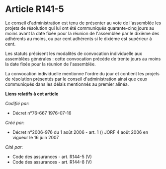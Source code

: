 # Article R141-5

Le conseil d'administration est tenu de présenter au vote de l'assemblée les projets de résolution qui lui ont été
communiqués quarante-cinq jours au moins avant la date fixée pour la réunion de l'assemblée par le dixième des adhérents au
moins, ou par cent adhérents si le dixième est supérieur à cent.

Les statuts précisent les modalités de convocation individuelle aux assemblées générales : cette convocation précède de
trente jours au moins la date fixée pour la réunion de l'assemblée.

La convocation individuelle mentionne l'ordre du jour et contient les projets de résolution présentés par le conseil
d'administration ainsi que ceux communiqués dans les délais mentionnés au premier alinéa.

**Liens relatifs à cet article**

_Codifié par_:

  - Décret n°76-667 1976-07-16

_Créé par_:

  - Décret n°2006-976 du 1 août 2006 - art. 1 () JORF 4 août 2006 en vigueur le 16 juin 2007

_Cité par_:

  - Code des assurances - art. R144-5 (V)
  - Code des assurances - art. R144-8 (V)
